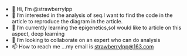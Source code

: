 - 👋 Hi, I’m @strawberrylpp
- 👀 I’m interested in the analysis of seq.I want to find the code in the article to reproduce the diagram in the article.
- 🌱 I’m currently learning the epigenetics,soI would like to article on this aspect, deep learning
- 💞️ I’m looking to collaborate on an expert who can do analysis
- 📫 How to reach me ...my email is strawberrylpp@163.com

<!---
strawberrylpp/strawberrylpp is a ✨ special ✨ repository because its `README.md` (this file) appears on your GitHub profile.
You can click the Preview link to take a look at your changes.
--->

